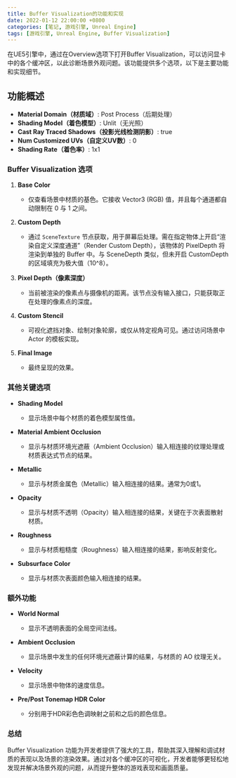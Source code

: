 ```yaml
---
title: Buffer Visualization的功能和实现
date: 2022-01-12 22:00:00 +0800
categories: [笔记, 游戏引擎, Unreal Engine]
tags: [游戏引擎, Unreal Engine, Buffer Visualization]
---
```


在UE5引擎中，通过在Overview选项下打开Buffer Visualization，可以访问显卡中的各个缓冲区，以此诊断场景外观问题。该功能提供多个选项，以下是主要功能和实现细节。

## 功能概述

- **Material Domain（材质域）**: Post Process（后期处理）
- **Shading Model（着色模型）**: Unlit（无光照）
- **Cast Ray Traced Shadows（投影光线检测阴影）**: true
- **Num Customized UVs（自定义UV数）**: 0
- **Shading Rate（着色率）**: 1x1

### Buffer Visualization 选项

1. **Base Color**
   - 仅查看场景中材质的基色。它接收 Vector3 (RGB) 值，并且每个通道都自动限制在 0 与 1 之间。

2. **Custom Depth**
   - 通过 `SceneTexture` 节点获取，用于屏幕后处理。需在指定物体上开启“渲染自定义深度通道”（Render Custom Depth），该物体的 PixelDepth 将渲染到单独的 Buffer 中。与 SceneDepth 类似，但未开启 CustomDepth 的区域填充为极大值（10^8）。

3. **Pixel Depth（像素深度）**
   - 当前被渲染的像素点与摄像机的距离。该节点没有输入接口，只能获取正在处理的像素点的深度。

4. **Custom Stencil**
   - 可视化遮挡对象、绘制对象轮廓，或仅从特定视角可见。通过访问场景中 Actor 的模板实现。

5. **Final Image**
   - 最终呈现的效果。

### 其他关键选项

- **Shading Model**
  - 显示场景中每个材质的着色模型属性值。

- **Material Ambient Occlusion**
  - 显示与材质环境光遮蔽（Ambient Occlusion）输入相连接的纹理处理或材质表达式节点的结果。

- **Metallic**
  - 显示与材质金属色（Metallic）输入相连接的结果。通常为0或1。

- **Opacity**
  - 显示与材质不透明（Opacity）输入相连接的结果，关键在于次表面散射材质。

- **Roughness**
  - 显示与材质粗糙度（Roughness）输入相连接的结果，影响反射变化。

- **Subsurface Color**
  - 显示与材质次表面颜色输入相连接的结果。

### 额外功能

- **World Normal**
  - 显示不透明表面的全局空间法线。
  
- **Ambient Occlusion**
  - 显示场景中发生的任何环境光遮蔽计算的结果，与材质的 AO 纹理无关。

- **Velocity**
  - 显示场景中物体的速度信息。

- **Pre/Post Tonemap HDR Color**
  - 分别用于HDR彩色色调映射之前和之后的颜色信息。

### 总结

Buffer Visualization 功能为开发者提供了强大的工具，帮助其深入理解和调试材质的表现以及场景的渲染效果。通过对各个缓冲区的可视化，开发者能够更轻松地发现并解决场景外观的问题，从而提升整体的游戏表现和画面质量。
